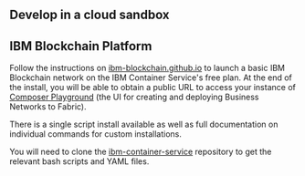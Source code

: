 ## Develop in a cloud sandbox
## IBM Blockchain Platform

Follow the instructions on [ibm-blockchain.github.io](https://ibm-blockchain.github.io) to launch a basic IBM Blockchain network on the IBM Container Service's free plan. At the end of the install, you will be able to obtain a public URL to access your instance of [Composer Playground](https://hyperledger.github.io/composer) (the UI for creating and deploying Business Networks to Fabric).

There is a single script install available as well as full documentation on individual commands for custom installations.

You will need to clone the [ibm-container-service](https://github.com/IBM-Blockchain/ibm-container-service) repository to get the relevant bash scripts and YAML files.
